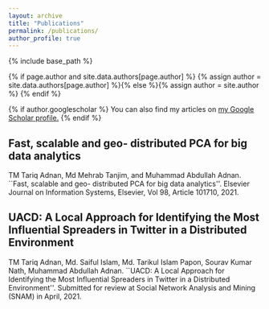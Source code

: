 ```yaml
---
layout: archive
title: "Publications"
permalink: /publications/
author_profile: true
---
```

{% include base_path %}

{% if page.author and site.data.authors[page.author] %}
  {% assign author = site.data.authors[page.author] %}{% else %}{% assign author = site.author %}
{% endif %}

{% if author.googlescholar %}
  You can also find my articles on <u><a href="{{author.googlescholar}}">my Google Scholar profile</a>.</u>
{% endif %}

Fast, scalable and geo- distributed PCA for big data analytics
------
TM Tariq Adnan, Md Mehrab Tanjim, and Muhammad Abdullah Adnan. ``Fast, scalable and geo- distributed PCA for big data analytics''. Elsevier Journal on Information Systems, Elsevier, Vol 98, Article 101710, 2021.
<a href=" post.link "><i class="fas fa-fw fa-link zoom" aria-hidden="true"></i></a>
<a href=" post.paperurl }}"><i class="fas fa-fw fa-file-pdf zoom" aria-hidden="true"></i></a>
<a href=" post.code }}"><i class="fas fa-fw fa-code zoom" aria-hidden="true"></i></a>
<a href=" post.github }}"><i class="fab fa-fw fa-github zoom" aria-hidden="true"></i></a>


UACD: A Local Approach for Identifying the Most Influential Spreaders in Twitter in a Distributed Environment
------
TM Tariq Adnan, Md. Saiful Islam, Md. Tarikul Islam Papon, Sourav Kumar Nath, Muhammad Abdullah Adnan. ``UACD: A Local Approach for Identifying the Most Influential Spreaders in Twitter in a Distributed Environment''. Submitted for review at Social Network Analysis and Mining (SNAM) in April, 2021.

